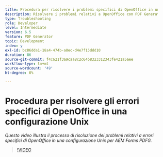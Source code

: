 ```yaml
---
title: Procedura per risolvere i problemi specifici di OpenOffice in una configurazione Unix
description: Risolvere i problemi relativi a OpenOffice con PDF Generator durante l'installazione di UNIX.
type: Troubleshooting
role: Developer
level: Intermediate
version: 6.5
feature: PDF Generator
topic: Development
index: y
exl-id: bc86dda1-18a4-474b-a8ec-d4e7f15ddd10
duration: 86
source-git-commit: f4c621f3a9caa8c2c64b8323312343fe421a5aee
workflow-type: tm+mt
source-wordcount: '49'
ht-degree: 0%

---
```


# Procedura per risolvere gli errori specifici di OpenOffice in una configurazione Unix

*Questo video illustra il processo di risoluzione dei problemi relativi a errori specifici di OpenOffice in una configurazione Unix per AEM Forms PDFG.*

>[!VIDEO](https://video.tv.adobe.com/v/335551?quality=12&learn=on)
